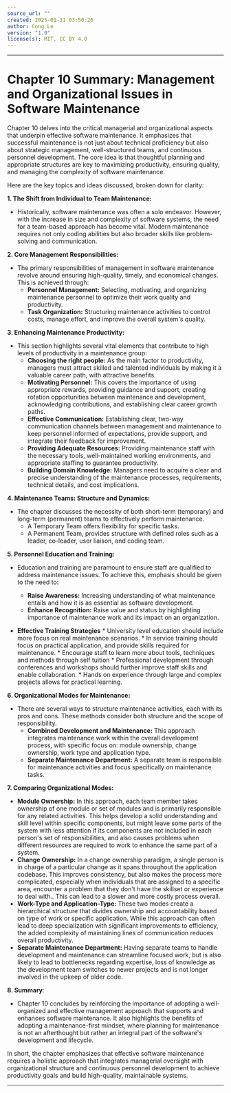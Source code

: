 ```yaml
---
source_url: ""
created: 2025-01-31 03:50:26
author: Cong Le
version: "1.0"
license(s): MIT, CC BY 4.0
---
```


----


# Chapter 10 Summary: Management and Organizational Issues in Software Maintenance

Chapter 10 delves into the critical managerial and organizational aspects that underpin effective software maintenance. It emphasizes that successful maintenance is not just about technical proficiency but also about strategic management, well-structured teams, and continuous personnel development. The core idea is that thoughtful planning and appropriate structures are key to maximizing productivity, ensuring quality, and managing the complexity of software maintenance.

Here are the key topics and ideas discussed, broken down for clarity:

**1. The Shift from Individual to Team Maintenance:**

*   Historically, software maintenance was often a solo endeavor. However, with the increase in size and complexity of software systems, the need for a team-based approach has become vital. Modern maintenance requires not only coding abilities but also broader skills like problem-solving and communication.

**2. Core Management Responsibilities:**

*   The primary responsibilities of management in software maintenance revolve around ensuring high-quality, timely, and economical changes. This is achieved through:
    *   **Personnel Management:** Selecting, motivating, and organizing maintenance personnel to optimize their work quality and productivity.
    *   **Task Organization:** Structuring maintenance activities to control costs, manage effort, and improve the overall system's quality.

**3. Enhancing Maintenance Productivity:**

*   This section highlights several vital elements that contribute to high levels of productivity in a maintenance group:
    * **Choosing the right people:** As the main factor to productivity, managers must attract skilled and talented individuals by making it a valuable career path, with attractive benefits.
    *   **Motivating Personnel:** This covers the importance of using appropriate rewards, providing guidance and support, creating rotation opportunities between maintenance and development, acknowledging contributions, and establishing clear career growth paths.
    *   **Effective Communication:** Establishing clear, two-way communication channels between management and maintenance to keep personnel informed of expectations, provide support, and integrate their feedback for improvement.
    *   **Providing Adequate Resources:** Providing maintenance staff with the necessary tools, well-maintained working environments, and appropriate staffing to guarantee productivity.
    *   **Building Domain Knowledge:** Managers need to acquire a clear and precise understanding of the maintenance processes, requirements, technical details, and cost implications.

**4. Maintenance Teams: Structure and Dynamics:**

*   The chapter discusses the necessity of both short-term (temporary) and long-term (permanent) teams to effectively perform maintenance.
    *   A Temporary Team offers flexibility for specific tasks.
    *   A Permanent Team, provides structure with defined roles such as a leader, co-leader, user liaison, and coding team.

**5. Personnel Education and Training:**

*   Education and training are paramount to ensure staff are qualified to address maintenance issues. To achieve this, emphasis should be given to the need to:

    *   **Raise Awareness:** Increasing understanding of what maintenance entails and how it is as essential as software development.
    *   **Enhance Recognition:** Raise value and status by highlighting importance of maintenance work and its impact on an organization.

*   **Effective Training Strategies**
        *   University level education should include more focus on real  maintenance scenarios.
        *   In service training should focus on practical application, and provide skills required for maintenance.
        *   Encourage staff to learn more about tools, techniques and methods through self tuition
         * Professional development through conferences and workshops should further improve staff skills and enable collaboration.
        *   Hands on experience through large and complex projects allows for practical learning.

**6. Organizational Modes for Maintenance:**

*   There are several ways to structure maintenance activities, each with its pros and cons.  These methods consider both structure and the scope of responsibility.
     *   **Combined Development and Maintenance:** This approach integrates maintenance work within the overall development process, with specific focus on: module ownership, change ownership, work type and application type.
    *   **Separate Maintenance Department:**  A separate team is responsible for maintenance activities and focus specifically on maintenance tasks.

**7. Comparing Organizational Modes:**

* **Module Ownership:** In this approach, each team member takes ownership of one module or set of modules and is primarily responsible for any related activities. This helps develop a solid understanding and skill level within specific components, but might leave some parts of the system with less attention if its components are not included in each person's set of responsibilities, and also causes problems when different resources are required to work to enhance the same part of a system.
*   **Change Ownership:** In a change ownership paradigm, a single person is in charge of a particular change as it spans throughout the application codebase. This improves consistency, but also makes the process more complicated, especially when individuals that are assigned to a specific area, encounter a problem that they don't have the skillset or experience to deal with.. This can lead to a slower and more costly process overall.
*   **Work-Type and Application-Type:** These two modes create a hierarchical structure that divides ownership and accountability based on type of work or specific application. While this approach can often lead to deep specialization with significant improvements to efficiency, the added complexity of maintaining lines of communication reduces overall productivity.
*   **Separate Maintenance Department:**  Having separate teams to handle development and maintenance can streamline focused work, but is also likely to lead to bottlenecks regarding expertise, loss of knowledge as the development team switches to newer projects and is not longer involved in the upkeep of older code.

**8. Summary**:

* Chapter 10 concludes by reinforcing the importance of adopting a well-organized and effective management approach that supports and enhances software maintenance. It also highlights the benefits of adopting a maintenance-first mindset, where planning for maintenance is not an afterthought but rather an integral part of the software's development and lifecycle.

In short, the chapter emphasizes that effective software maintenance requires a holistic approach that integrates managerial oversight with organizational structure and continuous personnel development to achieve productivity goals and build high-quality, maintainable systems.


---
